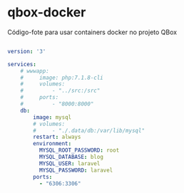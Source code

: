 # qbox-docker
Código-fote para usar containers docker no projeto QBox


```yaml

version: '3'

services:
    # wwwapp:
    #     image: php:7.1.8-cli
    #     volumes:
    #         - "../src:/src"
    #     ports:
    #         - "8000:8000"
    db:
        image: mysql
        # volumes:
        #     - "./.data/db:/var/lib/mysql"
        restart: always
        environment:
          MYSQL_ROOT_PASSWORD: root
          MYSQL_DATABASE: blog
          MYSQL_USER: laravel
          MYSQL_PASSWORD: laravel
        ports:
          - "6306:3306"
```
